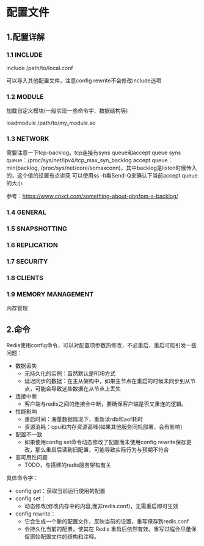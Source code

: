 # 配置文件

## 1.配置详解

### 1.1 INCLUDE

include /path/to/local.conf

可以导入其他配置文件，注意config rewrite不会修改include选项

### 1.2 MODULE

加载自定义模块(一般实现一些命令字、数据结构等)

loadmodule /path/to/my_module.so

### 1.3 NETWORK

需要注意一下tcp-backlog。tcp连接有syns queue和accept queue
syns queue：/proc/sys/net/ipv4/tcp_max_syn_backlog
accept queue：min(backlog, /proc/sys/net/core/somaxconn)，其中backlog是listen时候传入的，这个值的设置有点讲究
可以使用ss -lt看Send-Q来确认下当前accept queue的大小

参考：https://www.cnxct.com/something-about-phpfpm-s-backlog/

### 1.4 GENERAL

### 1.5 SNAPSHOTTING

### 1.6 REPLICATION

### 1.7 SECURITY

### 1.8 CLIENTS

### 1.9 MEMORY MANAGEMENT

内存管理

## 2.命令

Redis使用config命令，可以对配置项参数热修改，不必重启，重启可能引发一些问题：
- 数据丢失
    - 无持久化的实例：虽然默认是RDB方式
    - 延迟同步的数据：在主从架构中，如果主节点在重启的时候未同步到从节点，可能会导致这些数据在从节点上丢失
- 连接中断
    - 客户端与redis之间的连接会中断，要确保客户端是否又重连的逻辑。
- 性能影响
    - 重启时间：海量数据情况下，重新读rdb和aof耗时
    - 资源消耗：cpu和内存资源高峰(如果其他服务同机部署，会有影响)
- 配置不一致
    - 如果使用config set命令动态修改了配置而未使用config rewrite保存更改，那么重启后读到旧配置，可能导致实际行为与预期不符合
- 高可用性问题
    - TODO，与搭建的redis服务架构有关

具体命令字：
- config get：获取当前运行使用的配置
- config set：
    - 动态修改(修改内存中的内容,而非redis.conf)，无需重启即可生效
- config rewrite：
    - 它会生成一个新的配置文件，反映当前的设置，重写保存到redis.conf
    - 会持久化当前的配置，使其在 Redis 重启后依然有效。重写过程会尽量保留原始配置文件的结构和注释。